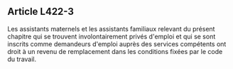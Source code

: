 ## Article L422-3

Les assistants maternels et les assistants familiaux relevant du présent chapitre qui se trouvent
involontairement privés d'emploi et qui se sont inscrits comme demandeurs d'emploi auprès des services
compétents ont droit à un revenu de remplacement dans les conditions fixées par le code du travail.

